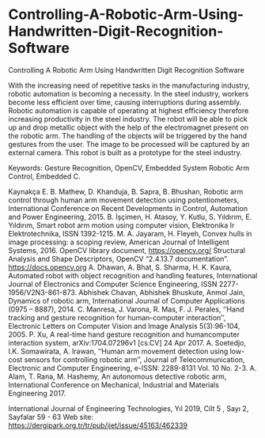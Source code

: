 # Controlling-A-Robotic-Arm-Using-Handwritten-Digit-Recognition-Software
Controlling A Robotic Arm Using Handwritten Digit Recognition Software

With the increasing need of repetitive tasks in the manufacturing industry, robotic automation is becoming a necessity. In the steel industry, workers become less efficient over time, causing interruptions during assembly. Robotic automation is capable of operating at highest efficiency therefore increasing productivity in the steel industry. The robot will be able to pick up and drop metallic object with the help of the electromagnet present on the robotic arm. The handling of the objects will be triggered by the hand gestures from the user. The image to be processed will be captured by an external camera. This robot is built as a prototype for the steel industry. 

Keywords: Gesture Recognition, OpenCV, Embedded System Robotic Arm Control, Embedded C.

Kaynakça
E. B. Mathew, D. Khanduja, B. Sapra, B. Bhushan, Robotic arm control through human arm movement detection using potentiometers, International Conference on Recent Developments in Control, Automation and Power Engineering, 2015.
B. İşçimen, H. Atasoy, Y. Kutlu, S. Yıldırım, E. Yıldırım, Smart robot arm motion using computer vision, Elektronika Ir Elektrotechnika, ISSN 1392-1215.
M. A. Jayaram, H. Fleyeh, Convex hulls in image processing: a scoping review, American Journal of Intelligent Systems, 2016.
OpenCV library document, https://opencv.org/
Structural Analysis and Shape Descriptors, OpenCV “2.4.13.7 documentation”. https://docs.opencv.org
A. Dhawan, A. Bhat, S. Sharma, H. K. Kaura, Automated robot with object recognition and handling features, International Journal of Electronics and Computer Science Engineering, ISSN 2277-1956/V2N3-861-873.
Abhishek Chavan, Abhishek Bhuskute, Anmol Jain, Dynamics of robotic arm, International Journal of Computer Applications (0975 – 8887), 2014.
C. Manresa, J. Varona, R. Mas, F. J. Perales, ‘‘Hand tracking and gesture recognition for human-computer interaction’’, Electronic Letters on Computer Vision and Image Analysis 5(3):96-104, 2005.
P. Xu, A real-time hand gesture recognition and humancomputer interaction system, arXiv:1704.07296v1 [cs.CV] 24 Apr 2017.
A. Soetedjo, I.K. Somawirata, A. Irawan, ‘‘Human arm movement detection using low-cost sensors for controlling robotic arm’’, Journal of Telecommunication, Electronic and Computer Engineering, e-ISSN: 2289-8131 Vol. 10 No. 2-3.
A. Alam, T. Rana, M. Hashemy, An autonomous detective robotic arm, International Conference on Mechanical, Industrial and Materials Engineering 2017.


International Journal of Engineering Technologies, Yıl 2019, Cilt 5 , Sayı 2, Sayfalar 59 - 63
Web site: https://dergipark.org.tr/tr/pub/ijet/issue/45163/462339 
